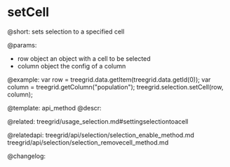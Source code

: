 setCell
=============

@short: sets selection to a specified cell


@params:
- row     object    an object with a cell to be selected
- column  object    the config of a column



@example:
var row = treegrid.data.getItem(treegrid.data.getId(0));
var column = treegrid.getColumn("population");
treegrid.selection.setCell(row, column);


@template: api_method
@descr:


@related: treegrid/usage_selection.md#settingselectiontoacell

@relatedapi: 
treegrid/api/selection/selection_enable_method.md
treegrid/api/selection/selection_removecell_method.md

@changelog:

